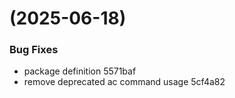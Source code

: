 #  (2025-06-18)


### Bug Fixes

* package definition 5571baf
* remove deprecated ac command usage 5cf4a82



